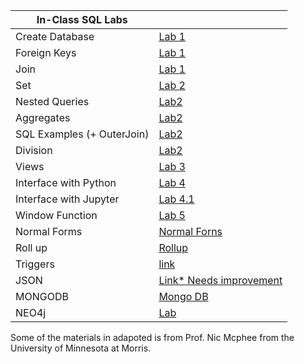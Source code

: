 
| In-Class SQL Labs    |       |
|----------|------------------|
|  Create Database | [Lab 1](inclass/Lab1)|
|  Foreign Keys | [Lab 1](inclass/Lab1)|
| Join |[Lab 1](inclass/Lab1)|
| Set | [Lab 2](inclass/Lab2)|
|Nested Queries | [Lab2](inclass/Lab2)|
|Aggregates | [Lab2](inclass/Lab2)|
|SQL Examples (+ OuterJoin) | [Lab2](inclass/Lab2)|
|Division | [Lab2](inclass/Lab2)|
| Views | [ Lab 3](labs/Lab5_views.md) | 
| Interface with Python | [Lab 4](inclass/Lab_Python)|
| Interface with Jupyter| [Lab 4.1](https://nbviewer.org/urls/teachingow.github.io/DBMS-SQL-Labs/inclass/Mysql-Jupyter.ipynb)|
| Window Function |[Lab 5](inclass/Lab4)|
| Normal Forms | [Normal Forns](labs/Lab3_Normal_forms.md) |
| Roll up| [Rollup](https://nbviewer.org/urls/teachingow.github.io/DBMS-SQL-Labs/inclass/Rollup.ipynb)|
|Triggers |  [link](https://nbviewer.org/urls/teachingow.github.io/DBMS-SQL-Labs/inclass/Triggers.ipynb)||
| JSON    | [Link* Needs improvement](labs/Lab_JSON-XML.md)  |
| MONGODB | [Mongo DB](labs/Lab10_mongoDB.md)  |
| NEO4j   | [Lab](other/Lab11_neo4j)   |






Some of the materials in adapoted is from Prof. Nic Mcphee from the University of Minnesota at Morris.
